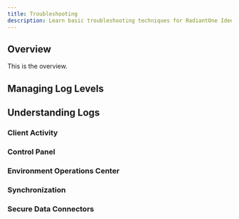 ```yaml
---
title: Troubleshooting
description: Learn basic troubleshooting techniques for RadiantOne Identity Data Management
---
```


## Overview

This is the overview.

## Managing Log Levels

## Understanding Logs

### Client Activity

### Control Panel

### Environment Operations Center

### Synchronization

### Secure Data Connectors